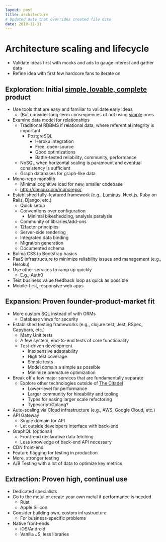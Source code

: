 ```yaml
---
layout: post
title: architecture
# Updated date that overrides created file date
date: 2019-12-31
---
```


# Architecture scaling and lifecycle

* Validate ideas first with mocks and ads to gauge interest and gather data
* Refine idea with first few hardcore fans to iterate on

## Exploration: Initial [simple, lovable, complete](https://blog.asmartbear.com/slc.html) product
* Use tools that are easy and familiar to validate early ideas
  * (But consider long-term consequences of not using [simple](https://www.youtube.com/watch?v=rI8tNMsozo0) ones
* Examine data model for relationships
  * Traditional RDBMS if relational data, where referential integrity is important
    * PostgreSQL
      * Heroku integration
      * Free, open-source
      * Good optimizations
      * Battle-tested reliability, community, performance
  * NoSQL when horizontal scaling is paramount and eventual consistency is sufficient
  * Graph databases for graph-like data
* Mono-repo monolith
  * Minimal cognitive load for new, smaller codebase
  * http://danluu.com/monorepo/
* Established fully-featured framework (e.g., [Luminus](https://luminusweb.com), Next.js, Ruby on Rails, Django, etc.)
  * Quick setup
  * Conventions over configuration
    * Minimal bikeshedding, analysis paralysis
  * Community of libraries/add-ons
  * 12factor principles
  * Server-side rendering
  * Integrated data binding
  * Migration generation
  * Documented schema
* Bulma CSS to Bootstrap basics
* PaaS infrastructure to minimize reliability issues and management (e.g., Heroku)
* Use other services to ramp up quickly
  * E.g., Auth0
* Test business value feedback loop as quick as possible
* Mobile-first, responsive web apps

## Expansion: Proven founder-product-market fit
* More custom SQL instead of with ORMs
  * Database views for security
* Established testing frameworks (e.g., clojure.test, Jest, RSpec, Capybara, etc.)
  * Many Unit tests
  * A few system, end-to-end tests of core functionality
  * Test-driven development
    * Inexpensive adaptability
    * High test coverage
    * Simple tests
    * Model domain a simple as possible
    * Minimize premature optimization
* Break off a few major services that are fundamentally separate
  * Explore other technologies outside of [The Citadel](https://m.signalvnoise.com/the-majestic-monolith-can-become-the-citadel/)
    * Lower-level for performance
    * Larger community for hireability and tooling
    * Types for easing larger scale refactoring
    * Typescript/Golang?
* Auto-scaling via Cloud infrastructure (e.g., AWS, Google Cloud, etc.)
* API Gateway
  * Single domain for API
  * Let outside developers interface with back-end
* GraphQL (optional)
  * Front-end declarative data fetching
  * Less knowledge of back-end API necessary
* CDN front-end
* Feature flagging for testing in production
* More, stronger testing
* A/B Testing with a lot of data to optimize key metrics

## Extraction: Proven high, continual use
* Dedicated specialists
* Go to the metal or create your own metal if performance is needed
  * Rust
  * Apple Silicon
* Consider building own, custom infrastructure
  * For business-specific problems
* Native front-ends
  * iOS/Android
  * Vanilla JS, less libraries
